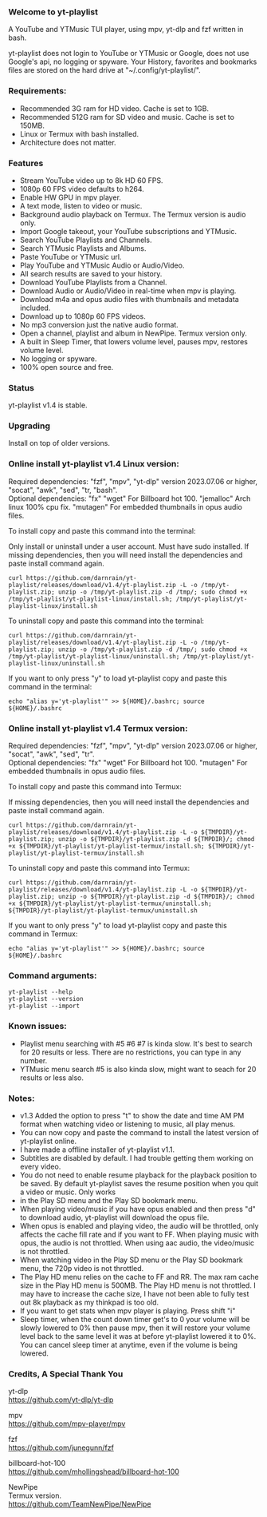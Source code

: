 ### Welcome to yt-playlist

A YouTube and YTMusic TUI player, using mpv, yt-dlp and fzf written in bash.<br>

yt-playlist does not login to YouTube or YTMusic or Google, does not use Google's api, no logging or spyware. Your History, favorites and bookmarks files are stored on the hard drive at "~/.config/yt-playlist/".<br>

### Requirements:

* Recommended 3G ram for HD video. Cache is set to 1GB.
* Recommended 512G ram for SD video and music. Cache is set to 150MB.
* Linux or Termux with bash installed.
* Architecture does not matter.

### Features

* Stream YouTube video up to 8k HD 60 FPS.
* 1080p 60 FPS video defaults to h264.
* Enable HW GPU in mpv player.
* A text mode, listen to video or music.
* Background audio playback on Termux. The Termux version is audio only.
* Import Google takeout, your YouTube subscriptions and YTMusic.
* Search YouTube Playlists and Channels.
* Search YTMusic Playlists and Albums.
* Paste YouTube or YTMusic url.
* Play YouTube and YTMusic Audio or Audio/Video.
* All search results are saved to your history.
* Download YouTube Playlists from a Channel.
* Download Audio or Audio/Video in real-time when mpv is playing.
* Download m4a and opus audio files with thumbnails and metadata included.
* Download up to 1080p 60 FPS videos.
* No mp3 conversion just the native audio format.
* Open a channel, playlist and album in NewPipe. Termux version only.
* A built in Sleep Timer, that lowers volume level, pauses mpv, restores volume level.
* No logging or spyware.
* 100% open source and free.

### Status

yt-playlist v1.4 is stable.<br>

### Upgrading

Install on top of older versions.<br>

### Online install yt-playlist v1.4 Linux version:

Required dependencies: "fzf", "mpv", "yt-dlp" version 2023.07.06 or higher, "socat", "awk", "sed", "tr, "bash".<br>
Optional dependencies: "fx" "wget" For Billboard hot 100. "jemalloc" Arch linux 100% cpu fix. "mutagen" For embedded thumbnails in opus audio files.<br>

To install copy and paste this command into the terminal:<br>

Only install or uninstall under a user account. Must have sudo installed. If missing dependencies, then you will need install the dependencies and paste install command again.<br>

`curl https://github.com/darnrain/yt-playlist/releases/download/v1.4/yt-playlist.zip -L -o /tmp/yt-playlist.zip; unzip -o /tmp/yt-playlist.zip -d /tmp/; sudo chmod +x /tmp/yt-playlist/yt-playlist-linux/install.sh; /tmp/yt-playlist/yt-playlist-linux/install.sh`<br>

To uninstall copy and paste this command into the terminal:<br>

`curl https://github.com/darnrain/yt-playlist/releases/download/v1.4/yt-playlist.zip -L -o /tmp/yt-playlist.zip; unzip -o /tmp/yt-playlist.zip -d /tmp/; sudo chmod +x /tmp/yt-playlist/yt-playlist-linux/uninstall.sh; /tmp/yt-playlist/yt-playlist-linux/uninstall.sh`<br>

If you want to only press "y" to load yt-playlist copy and paste this command in the terminal:<br>

`echo "alias y='yt-playlist'" >> ${HOME}/.bashrc; source ${HOME}/.bashrc`<br>

### Online install yt-playlist v1.4 Termux version:

Required dependencies: "fzf", "mpv", "yt-dlp" version 2023.07.06 or higher, "socat", "awk", "sed", "tr".<br>
Optional dependencies: "fx" "wget" For Billboard hot 100. "mutagen" For embedded thumbnails in opus audio files.<br>

To install copy and paste this command into Termux:<br>

If missing dependencies, then you will need install the dependencies and paste install command again.<br>

`curl https://github.com/darnrain/yt-playlist/releases/download/v1.4/yt-playlist.zip -L -o ${TMPDIR}/yt-playlist.zip; unzip -o ${TMPDIR}/yt-playlist.zip -d ${TMPDIR}/; chmod +x ${TMPDIR}/yt-playlist/yt-playlist-termux/install.sh; ${TMPDIR}/yt-playlist/yt-playlist-termux/install.sh`<br>

To uninstall copy and paste this command into Termux:<br>

`curl https://github.com/darnrain/yt-playlist/releases/download/v1.4/yt-playlist.zip -L -o ${TMPDIR}/yt-playlist.zip; unzip -o ${TMPDIR}/yt-playlist.zip -d ${TMPDIR}/; chmod +x ${TMPDIR}/yt-playlist/yt-playlist-termux/uninstall.sh; ${TMPDIR}/yt-playlist/yt-playlist-termux/uninstall.sh`<br>

If you want to only press "y" to load yt-playlist copy and paste this command in Termux:<br>

`echo "alias y='yt-playlist'" >> ${HOME}/.bashrc; source ${HOME}/.bashrc`<br>

### Command arguments:

`yt-playlist --help`<br>
`yt-playlist --version`<br>
`yt-playlist --import`<br>

### Known issues:
* Playlist menu searching with #5 #6 #7 is kinda slow. It's best to search for 20 results or less. There are no restrictions, you can type in any number.
* YTMusic menu search #5 is also kinda slow, might want to seach for 20 results or less also.

### Notes:
* v1.3 Added the option to press "t" to show the date and time AM PM format when watching video or listening to music, all play menus.
* You can now copy and paste the command to install the latest version of yt-playlist online.
* I have made a offline installer of yt-playlist v1.1.
* Subtitles are disabled by default. I had trouble getting them working on every video.
* You do not need to enable resume playback for the playback position to be saved. By default yt-playlist saves the resume position when you quit a video or music. Only works 
* in the Play SD menu and the Play SD bookmark menu.
* When playing video/music if you have opus enabled and then press "d" to download audio, yt-playlist will download the opus file.
* When opus is enabled and playing video, the audio will be throttled, only affects the cache fill rate and if you want to FF. When playing music with opus, the audio is not throttled. When using aac audio, the video/music is not throttled.
* When watching video in the Play SD menu or the Play SD bookmark menu, the 720p video is not throttled.
* The Play HD menu relies on the cache to FF and RR. The max ram cache size in the Play HD menu is 500MB. The Play HD menu is not throttled. I may have to increase the cache size, I have not been able to fully test out 8k playback as my thinkpad is too old.
* If you want to get stats when mpv player is playing. Press shift "i"
* Sleep timer, when the count down timer get's to 0 your volume will be slowly lowered to 0% then pause mpv, then it will restore your volume level back to the same level it was at before yt-playlist lowered it to 0%. You can cancel sleep timer at anytime, even if the volume is being lowered.


### Credits, A Special Thank You

yt-dlp<br>
https://github.com/yt-dlp/yt-dlp

mpv<br>
https://github.com/mpv-player/mpv

fzf<br>
https://github.com/junegunn/fzf

billboard-hot-100<br>
https://github.com/mhollingshead/billboard-hot-100

NewPipe<br>
Termux version.<br>
https://github.com/TeamNewPipe/NewPipe
